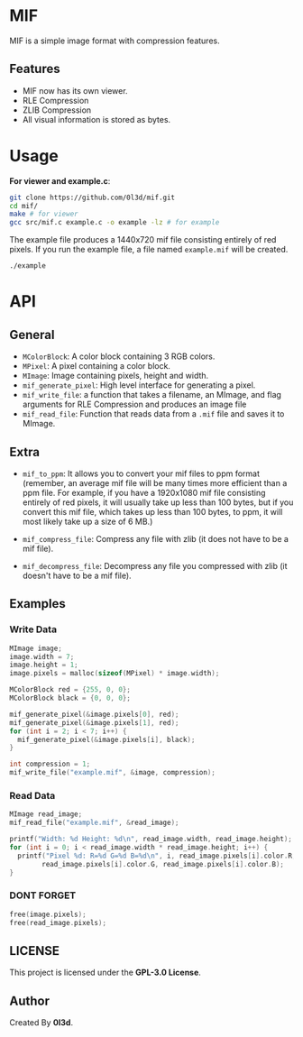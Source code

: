 # MIF

MIF is a simple image format with compression features.

## Features

- MIF now has its own viewer.
- RLE Compression
- ZLIB Compression
- All visual information is stored as bytes.

# Usage

**For viewer and example.c**:

```bash
git clone https://github.com/0l3d/mif.git
cd mif/
make # for viewer
gcc src/mif.c example.c -o example -lz # for example
```

The example file produces a 1440x720 mif file consisting entirely of red pixels.
If you run the example file, a file named `example.mif` will be created.

```
./example
```

# API

## General

- `MColorBlock`: A color block containing 3 RGB colors.
- `MPixel`: A pixel containing a color block.
- `MImage`: Image containing pixels, height and width.
- `mif_generate_pixel`: High level interface for generating a pixel.
- `mif_write_file`: a function that takes a filename, an MImage, and flag arguments for RLE Compression and produces an image file
- `mif_read_file`: Function that reads data from a `.mif` file and saves it to MImage.

## Extra

- `mif_to_ppm`: It allows you to convert your mif files to ppm format (remember, an average mif file will be many times more efficient than a ppm file. For example, if you have a 1920x1080 mif file consisting entirely of red pixels, it will usually take up less than 100 bytes, but if you convert this mif file, which takes up less than 100 bytes, to ppm, it will most likely take up a size of 6 MB.)

- `mif_compress_file`: Compress any file with zlib (it does not have to be a mif file).

- `mif_decompress_file`: Decompress any file you compressed with zlib (it doesn't have to be a mif file).

## Examples

### Write Data

```c
MImage image;
image.width = 7;
image.height = 1;
image.pixels = malloc(sizeof(MPixel) * image.width);

MColorBlock red = {255, 0, 0};
MColorBlock black = {0, 0, 0};

mif_generate_pixel(&image.pixels[0], red);
mif_generate_pixel(&image.pixels[1], red);
for (int i = 2; i < 7; i++) {
  mif_generate_pixel(&image.pixels[i], black);
}

int compression = 1;
mif_write_file("example.mif", &image, compression);
```

### Read Data

```c
MImage read_image;
mif_read_file("example.mif", &read_image);

printf("Width: %d Height: %d\n", read_image.width, read_image.height);
for (int i = 0; i < read_image.width * read_image.height; i++) {
  printf("Pixel %d: R=%d G=%d B=%d\n", i, read_image.pixels[i].color.R,
        read_image.pixels[i].color.G, read_image.pixels[i].color.B);
}
```

### DONT FORGET

```c
free(image.pixels);
free(read_image.pixels);
```

## LICENSE

This project is licensed under the **GPL-3.0 License**.

## Author

Created By **0l3d**.
